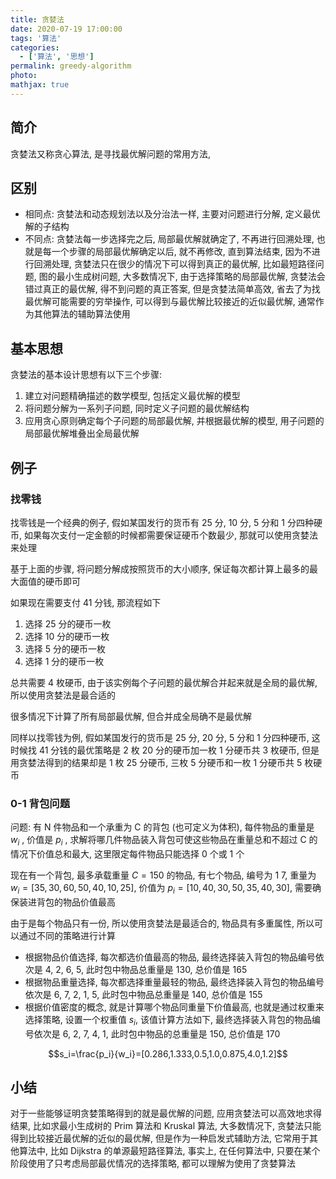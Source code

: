 ```yaml
---
title: 贪婪法
date: 2020-07-19 17:00:00
tags: '算法'
categories:
  - ['算法', '思想']
permalink: greedy-algorithm
photo:
mathjax: true
---
```


## 简介

贪婪法又称贪心算法, 是寻找最优解问题的常用方法,

## 区别

- 相同点: 贪婪法和动态规划法以及分治法一样, 主要对问题进行分解, 定义最优解的子结构
- 不同点: 贪婪法每一步选择完之后, 局部最优解就确定了, 不再进行回溯处理, 也就是每一个步骤的局部最优解确定以后, 就不再修改, 直到算法结束, 因为不进行回溯处理, 贪婪法只在很少的情况下可以得到真正的最优解, 比如最短路径问题, 图的最小生成树问题, 大多数情况下, 由于选择策略的局部最优解, 贪婪法会错过真正的最优解, 得不到问题的真正答案, 但是贪婪法简单高效, 省去了为找最优解可能需要的穷举操作, 可以得到与最优解比较接近的近似最优解, 通常作为其他算法的辅助算法使用

## 基本思想

贪婪法的基本设计思想有以下三个步骤:

1. 建立对问题精确描述的数学模型, 包括定义最优解的模型
2. 将问题分解为一系列子问题, 同时定义子问题的最优解结构
3. 应用贪心原则确定每个子问题的局部最优解, 并根据最优解的模型, 用子问题的局部最优解堆叠出全局最优解

<!-- more -->

## 例子

### 找零钱

找零钱是一个经典的例子, 假如某国发行的货币有 25 分, 10 分, 5 分和 1 分四种硬币, 如果每次支付一定金额的时候都需要保证硬币个数最少, 那就可以使用贪婪法来处理

基于上面的步骤, 将问题分解成按照货币的大小顺序, 保证每次都计算上最多的最大面值的硬币即可

如果现在需要支付 41 分钱, 那流程如下

1. 选择 25 分的硬币一枚
1. 选择 10 分的硬币一枚
1. 选择 5 分的硬币一枚
1. 选择 1 分的硬币一枚

总共需要 4 枚硬币, 由于该实例每个子问题的最优解合并起来就是全局的最优解, 所以使用贪婪法是最合适的

很多情况下计算了所有局部最优解, 但合并成全局确不是最优解

同样以找零钱为例, 假如某国发行的货币是 25 分, 20 分, 5 分和 1 分四种硬币, 这时候找 41 分钱的最优策略是 2 枚 20 分的硬币加一枚 1 分硬币共 3 枚硬币, 但是用贪婪法得到的结果却是 1 枚 25 分硬币, 三枚 5 分硬币和一枚 1 分硬币共 5 枚硬币

### 0-1 背包问题

问题: 有 N 件物品和一个承重为 C 的背包 (也可定义为体积), 每件物品的重量是 $w_i$ , 价值是 $p_i$ , 求解将哪几件物品装入背包可使这些物品在重量总和不超过 C 的情况下价值总和最大, 这里限定每件物品只能选择 0 个或 1 个

现在有一个背包, 最多承载重量 $C=150$ 的物品, 有七个物品, 编号为 $1~7$, 重量为 $w_i=[35,30,60,50,40,10,25]$, 价值为 $p_i=[10,40,30,50,35,40,30]$, 需要确保装进背包的物品价值最高

由于是每个物品只有一份, 所以使用贪婪法是最适合的, 物品具有多重属性, 所以可以通过不同的策略进行计算

- 根据物品价值选择, 每次都选价值最高的物品, 最终选择装入背包的物品编号依次是 4, 2, 6, 5, 此时包中物品总重量是 130, 总价值是 165
- 根据物品重量选择, 每次都选择重量最轻的物品, 最终选择装入背包的物品编号依次是 6, 7, 2, 1, 5, 此时包中物品总重量是 140, 总价值是 155
- 根据价值密度的概念, 就是计算哪个物品同重量下价值最高, 也就是通过权重来选择策略, 设置一个权重值 $s_i$, 该值计算方法如下, 最终选择装入背包的物品编号依次是 6, 2, 7, 4, 1, 此时包中物品的总重量是 150, 总价值是 170

$$s_i=\frac{p_i}{w_i}=[0.286,1.333,0.5,1.0,0.875,4.0,1.2]$$

## 小结

对于一些能够证明贪婪策略得到的就是最优解的问题, 应用贪婪法可以高效地求得结果, 比如求最小生成树的 Prim 算法和 Kruskal 算法, 大多数情况下, 贪婪法只能得到比较接近最优解的近似的最优解, 但是作为一种启发式辅助方法, 它常用于其他算法中, 比如 Dijkstra 的单源最短路径算法, 事实上, 在任何算法中, 只要在某个阶段使用了只考虑局部最优情况的选择策略, 都可以理解为使用了贪婪算法
